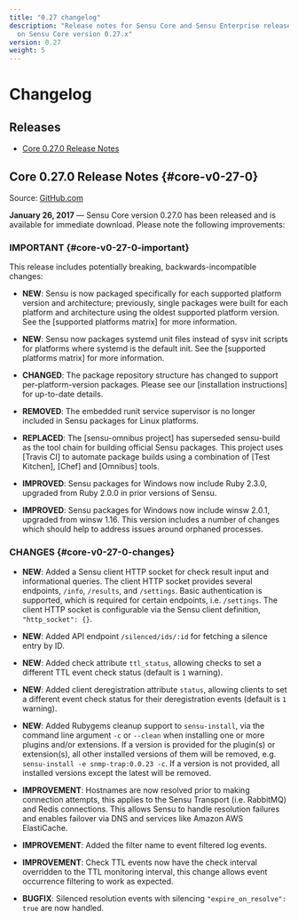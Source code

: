 ```yaml
---
title: "0.27 changelog"
description: "Release notes for Sensu Core and Sensu Enterprise releases based
  on Sensu Core version 0.27.x"
version: 0.27
weight: 5
---
```


# Changelog

## Releases

- [Core 0.27.0 Release Notes](#core-v0-27-0)

## Core 0.27.0 Release Notes {#core-v0-27-0}

Source: [GitHub.com][2]

**January 26, 2017** &mdash; Sensu Core version 0.27.0 has been released and is
available for immediate download. Please note the following improvements:

### IMPORTANT {#core-v0-27-0-important}

This release includes potentially breaking, backwards-incompatible changes:

- **NEW**: Sensu is now packaged specifically for each supported platform
	version and architecture; previously, single packages were built
	for each platform and architecture using the oldest supported
	platform version. See the [supported platforms matrix] for more
	information.

- **NEW**: Sensu now packages systemd unit files instead of sysv init
	scripts for platforms where systemd is the default init. See the
	[supported platforms matrix] for more information.

- **CHANGED**: The package repository structure has changed to support
	per-platform-version packages. Please see our [installation
	instructions] for up-to-date details.

- **REMOVED**: The embedded runit service supervisor is no longer included
	in Sensu packages for Linux platforms.

- **REPLACED**: The [sensu-omnibus project] has superseded sensu-build as
	the tool chain for building official Sensu packages. This project
	uses [Travis CI] to automate package builds using a combination of
	[Test Kitchen], [Chef] and [Omnibus] tools.

- **IMPROVED**: Sensu packages for Windows now include Ruby 2.3.0,
	upgraded from Ruby 2.0.0 in prior versions of Sensu.

- **IMPROVED**: Sensu packages for Windows now include winsw 2.0.1,
	upgraded from winsw 1.16. This version includes a number of changes
	which should help to address issues around orphaned processes.

### CHANGES {#core-v0-27-0-changes}

- **NEW**: Added a Sensu client HTTP socket for check result input and
	informational queries. The client HTTP socket provides several
	endpoints, `/info`, `/results`, and `/settings`. Basic
	authentication is supported, which is required for certain
	endpoints, i.e. `/settings`. The client HTTP socket is
	configurable via the Sensu client definition, `"http_socket": {}`.

- **NEW**: Added API endpoint `/silenced/ids/:id` for fetching a silence
	entry by ID.

- **NEW**: Added check attribute `ttl_status`, allowing checks to set a
	different TTL event check status (default is `1` warning).

- **NEW**: Added client deregistration attribute `status`, allowing clients
	to set a different event check status for their deregistration
	events (default is `1` warning).

- **NEW**: Added Rubygems cleanup support to `sensu-install`, via the
	command line argument `-c` or `--clean` when installing one or
	more plugins and/or extensions. If a version is provided for the
	plugin(s) or extension(s), all other installed versions of them
	will be removed, e.g. `sensu-install -e snmp-trap:0.0.23 -c`. If a
	version is not provided, all installed versions except the latest
	will be removed.

- **IMPROVEMENT**: Hostnames are now resolved prior to making connection
	attempts, this applies to the Sensu Transport (i.e. RabbitMQ) and
	Redis connections. This allows Sensu to handle resolution failures
	and enables failover via DNS and services like Amazon AWS
	ElastiCache.

- **IMPROVEMENT**: Added the filter name to event filtered log events.

- **IMPROVEMENT**: Check TTL events now have the check interval overridden
	to the TTL monitoring interval, this change allows event
	occurrence filtering to work as expected.

- **BUGFIX**: Silenced resolution events with silencing
	`"expire_on_resolve": true` are now handled.

[1]:    https://github.com/sensu/sensu/blob/master/CHANGELOG.md
[2]:	https://github.com/sensu/sensu/blob/master/CHANGELOG.md#0270---2017-01-26
